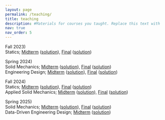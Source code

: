 ```yaml
---
layout: page
permalink: /teaching/
title: teaching
description: #Materials for courses you taught. Replace this text with your description.
nav: true
nav_order: 5
---
```


Fall 2023)\
Statics; [Midterm](https://pusanackr-my.sharepoint.com/:b:/g/personal/suwon_bae_pusan_ac_kr/EdlRhIguaMtGlr3FexZxAXQBtNA57Khn7YB-HQl0rh6-lw?e=XnvSMx) ([solution](https://pusanackr-my.sharepoint.com/:b:/g/personal/suwon_bae_pusan_ac_kr/ETt8Xa1gxVdFp6pitJFD0vUBkdxYe9B-HpRWforDeFPGog?e=OshURM)), [Final](https://pusanackr-my.sharepoint.com/:b:/g/personal/suwon_bae_pusan_ac_kr/EY5gGVM-0tVEgL0lirUX-SsBbjbLyO8FxG922GRX9q7nhg?e=7nXi0T) ([solution](https://pusanackr-my.sharepoint.com/:b:/g/personal/suwon_bae_pusan_ac_kr/EVAOO7KnCQJHvOWkDzFuKSsBkqmKi_QI6qDglu0o2aLVnw?e=TEbMzs))

Spring 2024)\
Solid Mechanics; [Midterm](https://pusanackr-my.sharepoint.com/:b:/g/personal/suwon_bae_pusan_ac_kr/Ef2V0duCG7dIoHOB13XeJ20BYmWWlYQ38YJ8QwNXeGnttw?e=RXWvaI) ([solution](https://pusanackr-my.sharepoint.com/:b:/g/personal/suwon_bae_pusan_ac_kr/ETls8Me2qLpIollCHGjqwjABkD_Dsc2L_HX-jT7hgnEhUQ?e=vvcB9M)), [Final](https://pusanackr-my.sharepoint.com/:b:/g/personal/suwon_bae_pusan_ac_kr/EVIbz-0Srg9Ap89zlZ_T7LYBHdhspYeqEbOG0-3ki1D3ZQ?e=i4gl1t) ([solution](https://pusanackr-my.sharepoint.com/:b:/g/personal/suwon_bae_pusan_ac_kr/EchV1nh19PxFpiZ-HxDexMEBLR0wgQq7HOTKqi7-K-F3tQ?e=1yYrcW))\
Engineering Design; [Midterm](https://pusanackr-my.sharepoint.com/:b:/g/personal/suwon_bae_pusan_ac_kr/EVWl6TtbVfNHn-PaOnOdVfEBSONhU5B0S05gP1UA5RtdRA?e=mGeg4T) ([solution](https://pusanackr-my.sharepoint.com/:b:/g/personal/suwon_bae_pusan_ac_kr/EWnDnIDzNh5GvPwOgiT_OnMB9xylx4arTxFM5bj5Qz3l3Q?e=RU6WjK)), [Final](https://pusanackr-my.sharepoint.com/:b:/g/personal/suwon_bae_pusan_ac_kr/EWzzjKtK00hLhEeVfo_viI0BottnJuda2HpeKqUb78bw1A?e=RR2wBe) ([solution](https://pusanackr-my.sharepoint.com/:b:/g/personal/suwon_bae_pusan_ac_kr/ET03tTHKI6tMoH2FfRr4Rk0BOIBldAbKj6HzAcOaRPFFTw?e=xVPmQc))

Fall 2024)\
Statics; [Midterm](https://pusanackr-my.sharepoint.com/:b:/g/personal/suwon_bae_pusan_ac_kr/ETqAvulWjPJGlygaptnsDNIBDun2eJYOty3OSYV4ET9mzw?e=j6i6vz) ([solution](https://pusanackr-my.sharepoint.com/:b:/g/personal/suwon_bae_pusan_ac_kr/EU9xxgf59Y1EnHmBwvnaW1wBqc6boU9edV3S6Zl5vhUnig?e=iZs3PE)), [Final](https://pusanackr-my.sharepoint.com/:b:/g/personal/suwon_bae_pusan_ac_kr/ERb63BXivR5Fn2bJdLQ3fooBr4w6Bd4B--7PF55eZf5GsA?e=BAdbW9) ([solution](https://pusanackr-my.sharepoint.com/:b:/g/personal/suwon_bae_pusan_ac_kr/EULDT0CGSg5Eka3yzUlcQfMB01UgOveV8XHCUiLHUo6_Ig?e=aJcJT4))\
Applied Solid Mechanics; [Midterm](https://pusanackr-my.sharepoint.com/:b:/g/personal/suwon_bae_pusan_ac_kr/EY_AMGDEEOVKot69z0hxdzoBJd8AXdotiaTjJEFlXWuN6g?e=FQdNir) ([solution](https://pusanackr-my.sharepoint.com/:b:/g/personal/suwon_bae_pusan_ac_kr/ERUcXZ_KFEhBq8aB7YVtquQB-tFi4rpn-q6nKA7TM9k4Dg?e=yAwr5P)), [Final](https://pusanackr-my.sharepoint.com/:b:/g/personal/suwon_bae_pusan_ac_kr/Ed5kS0Ir8k1Lt2FYGALuTyMB1lSHLuzS_KlS57ZQXTI0LQ?e=lbDzig) ([solution](https://pusanackr-my.sharepoint.com/:b:/g/personal/suwon_bae_pusan_ac_kr/ERcJYniGmAtKmxOH5zB5s8UByjYpzIh4EfRLpuTjDye6lA?e=kETv5W))

Spring 2025)\
Solid Mechanics; [Midterm](https://pusanackr-my.sharepoint.com/:b:/g/personal/suwon_bae_pusan_ac_kr/EVxF8MMhso5MiopvEi4JInUBkjDtmSvE-caQ50lu0nwRwQ?e=MxBsvg) ([solution](https://pusanackr-my.sharepoint.com/:b:/g/personal/suwon_bae_pusan_ac_kr/EeEjclk8vThKgCCh4oE2dmMBc-zb6cRmfzaO7AX9-BxmHA?e=Yx44qE)), [Final](https://pusanackr-my.sharepoint.com/:b:/g/personal/suwon_bae_pusan_ac_kr/ETJeEKkdFJBJu8cJcp3h5wgBgKUhlaWPK96AQ4m1MMEhUw?e=OqU7nz) ([solution](https://pusanackr-my.sharepoint.com/:b:/g/personal/suwon_bae_pusan_ac_kr/EQO8Y2xymWpNtyB3oeeuZ-0BBAhY-A1BNlFY2jrhFvI6Ig?e=rTnsW6))\
Data-Driven Engineering Design; [Midterm](https://pusanackr-my.sharepoint.com/:b:/g/personal/suwon_bae_pusan_ac_kr/EUEKUA2dPJZKpMNgD7Vha6EBUtcNK5YsfWUI_-IuHiCXBw?e=Tp4wbs) ([solution](https://pusanackr-my.sharepoint.com/:b:/g/personal/suwon_bae_pusan_ac_kr/EYe6d6M6QmVIg9iYcmiBRA0B3u2aHiebpqcSz-Ixps-h2A?e=4S8zgn))

[comment]: <For now, this page is assumed to be a static description of your courses. You can convert it to a collection similar to `_projects/` so that you can have a dedicated page for each course.>

[comment]: <Organize your courses by years, topics, or universities, however you like!>
